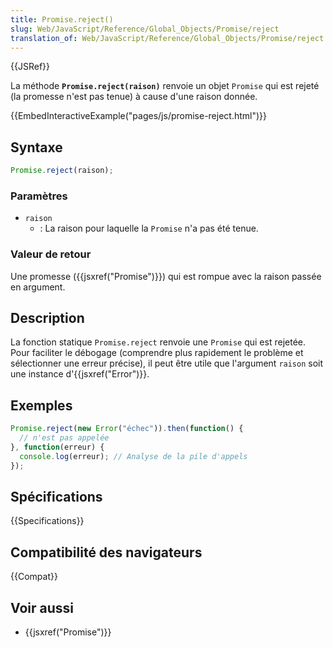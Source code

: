 ```yaml
---
title: Promise.reject()
slug: Web/JavaScript/Reference/Global_Objects/Promise/reject
translation_of: Web/JavaScript/Reference/Global_Objects/Promise/reject
---
```


{{JSRef}}

La méthode **`Promise.reject(raison)`** renvoie un objet `Promise` qui est rejeté (la promesse n'est pas tenue) à cause d'une raison donnée.

{{EmbedInteractiveExample("pages/js/promise-reject.html")}}

## Syntaxe

```js
Promise.reject(raison);
```

### Paramètres

- `raison`
  - : La raison pour laquelle la `Promise` n'a pas été tenue.

### Valeur de retour

Une promesse ({{jsxref("Promise")}}) qui est rompue avec la raison passée en argument.

## Description

La fonction statique `Promise.reject` renvoie une `Promise` qui est rejetée. Pour faciliter le débogage (comprendre plus rapidement le problème et sélectionner une erreur précise), il peut être utile que l'argument `raison` soit une instance d'{{jsxref("Error")}}.

## Exemples

```js
Promise.reject(new Error("échec")).then(function() {
  // n'est pas appelée
}, function(erreur) {
  console.log(erreur); // Analyse de la pile d'appels
});
```

## Spécifications

{{Specifications}}

## Compatibilité des navigateurs

{{Compat}}

## Voir aussi

- {{jsxref("Promise")}}
